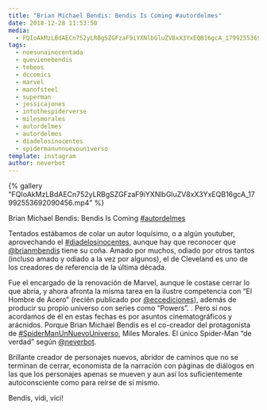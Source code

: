 ```yaml
---
title: "Brian Michael Bendis: Bendis Is Coming #autordelmes"
date: 2018-12-28 11:53:50
media: 
  - FQIoAkMzLBdAECn752yLRBgSZGFzaF9iYXNlbGluZV8xX3YxEQB16gcA_17992553692090456.mp4
tags: 
  - noesunainocentada
  - quevienebendis
  - tebeos
  - dccomics
  - marvel
  - manofsteel
  - superman
  - jessicajones
  - intothespiderverse
  - milesmorales
  - autordelmes
  - autordelmes
  - diadelosinocentes
  - spidermanunnuevouniverso
template: instagram
author: neverbot
---
```


{% gallery "FQIoAkMzLBdAECn752yLRBgSZGFzaF9iYXNlbGluZV8xX3YxEQB16gcA_17992553692090456.mp4" %}

Brian Michael Bendis: Bendis Is Coming [#autordelmes](/etiquetas/autordelmes)

Tentados estábamos de colar un autor loquísimo, o a algún youtuber, aprovechando el [#diadelosinocentes](/etiquetas/diadelosinocentes), aunque hay que reconocer que [@brianmbendis](https://instagram.com/brianmbendis) tiene su coña. Amado por muchos, odiado por otros tantos (incluso amado y odiado a la vez por algunos), el de Cleveland es uno de los creadores de referencia de la última década.

Fue el encargado de la renovación de Marvel, aunque le costase cerrar lo que abría, y ahora afronta la misma tarea en la ilustre competencia con “El Hombre de Acero” (recién publicado por [@eccediciones](https://instagram.com/eccediciones)), además de producir su propio universo con series como “Powers”. .
Pero si nos acordamos de él en estas fechas es por asuntos cinematográficos y arácnidos. Porque Brian Michael Bendis es el co-creador del protagonista de [#SpiderManUnNuevoUniverso](/etiquetas/spidermanunnuevouniverso), Miles Morales. El único Spider-Man “de verdad” según [@neverbot](https://instagram.com/neverbot).

Brillante creador de personajes nuevos, abridor de caminos que no se terminan de cerrar, economista de la narración con páginas de diálogos en las que los personajes apenas se mueven y aun así los suficientemente autoconsciente como para reírse de sí mismo.

Bendis, vidi, vici!
